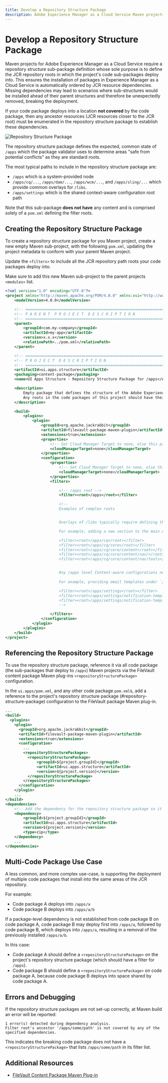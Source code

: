 ```yaml
---
title: Develop a Repository Structure Package   
description: Adobe Experience Manager as a Cloud Service Maven projects requires a Repository Structure Sub-package definition whose sole purpose is to define the JCR repository roots in which the project's Code sub-packages deploy into.
---
```

 
# Develop a Repository Structure Package

Maven projects for Adobe Experience Manager as a Cloud Service require a repository structure sub-package definition whose sole purpose is to define the JCR repository roots in which the project's code sub-packages deploy into. This ensures the installation of packages in Experience Manager as a Cloud Service is automatically ordered by JCR resource dependencies. Missing dependencies may lead to scenarios where sub-structures would be installed ahead of their parent structures and therefore be unexpectedly removed, breaking the deployment.

If your code package deploys into a location **not covered** by the code package, then any ancestor resources (JCR resources closer to the JCR root) must be enumerated in the repository structure package to establish these dependencies.

![Repository Structure Package](./assets/repository-structure-packages.png)

The repository structure package defines the expected, common state of `/apps` which the package validator uses to determine areas "safe from potential conflicts" as they are standard roots.

The most typical paths to include in the repository structure package are:

+ `/apps` which is a system-provided node
+ `/apps/cq/...`, `/apps/dam/...`, `/apps/wcm/...`, and `/apps/sling/...` which provide common overlays for `/libs`.
+ `/apps/settings` which is the shared context-aware configuration root path

Note that this sub-package **does not have** any content and is comprised solely of a `pom.xml` defining the filter roots.

## Creating the Repository Structure Package

To create a repository structure package for you Maven project, create a new empty Maven sub-project, with the following `pom.xml`, updating the project metadata to conform with your parent Maven project.

Update the `<filters>` to include all the JCR repository path roots your code packages deploy into.

Make sure to add this new Maven sub-project to the parent projects `<modules>` list.

```xml
<?xml version="1.0" encoding="UTF-8"?>
<project xmlns="http://maven.apache.org/POM/4.0.0" xmlns:xsi="http://www.w3.org/2001/XMLSchema-instance" xsi:schemaLocation="http://maven.apache.org/POM/4.0.0 http://maven.apache.org/maven-v4_0_0.xsd">
    <modelVersion>4.0.0</modelVersion>

    <!-- ====================================================================== -->
    <!-- P A R E N T  P R O J E C T  D E S C R I P T I O N                      -->
    <!-- ====================================================================== -->
    <parent>
        <groupId>com.my-company</groupId>
        <artifactId>my-app</artifactId>
        <version>x.x.x</version>
        <relativePath>../pom.xml</relativePath>
    </parent>

    <!-- ====================================================================== -->
    <!-- P R O J E C T  D E S C R I P T I O N                                   -->
    <!-- ====================================================================== -->
    <artifactId>ui.apps.structure</artifactId>
    <packaging>content-package</packaging>
    <name>UI Apps Structure - Repository Structure Package for /apps</name>

    <description>
        Empty package that defines the structure of the Adobe Experience Manager repository the code packages in this project deploy into.
        Any roots in the code packages of this project should have their parent enumerated in the filters list below.
    </description>

    <build>
        <plugins>
            <plugin>
                <groupId>org.apache.jackrabbit</groupId>
                <artifactId>filevault-package-maven-plugin</artifactId>
                <extensions>true</extensions>
                <properties>
                    <!-- Set Cloud Manager Target to none, else this package will be deployed and remove all defined filter roots -->
                    <cloudManagerTarget>none</cloudManagerTarget>
                </properties>
                <configuration>
                    <properties>
                        <!-- Set Cloud Manager Target to none, else this package will be deployed and remove all defined filter roots -->
                        <cloudManagerTarget>none</cloudManagerTarget>
                    </properties>
                    <filters>

                        <!-- /apps root -->
                        <filter><root>/apps</root></filter>

                        <!--
                        Examples of complex roots


                        Overlays of /libs typically require defining the overlayed structure, at each level here.

                        For example, adding a new section to the main AEM Tools navigation, necessitates the following rules:

                        <filter><root>/apps/cq</root></filter>
                        <filter><root>/apps/cq/core</root></filter>
                        <filter><root>/apps/cq/core/content</root></filter>
                        <filter><root>/apps/cq/core/content/nav/</root></filter>
                        <filter><root>/apps/cq/core/content/nav/tools</root></filter>


                        Any /apps level Context-aware configurations need to enumerated here. 
                        
                        For example, providing email templates under `/apps/settings/notification-templates/com.day.cq.replication` necessitates the following rules:

                        <filter><root>/apps/settings</root></filter>
                        <filter><root>/apps/settings/notification-templates</root></filter>
                        <filter><root>/apps/settings/notification-templates/com.day.cq.replication</root></filter>
                        -->

                    </filters>
                </configuration>
            </plugin>
        </plugins>
    </build>
</project>
 ```

## Referencing the Repository Structure Package

To use the repository structure package, reference it via all code package (the sub-packages that deploy to `/apps`) Maven projects via the FileVault content package Maven plug-ins `<repositoryStructurePackage>` configuration.

In the `ui.apps/pom.xml`, and any other code package `pom.xml`s, add a reference to the project's repository structure package (#repository-structure-package) configuration to the FileVault package Maven plug-in.

```xml
...
<build>
  <plugins>
    <plugin>
      <groupId>org.apache.jackrabbit</groupId>
      <artifactId>filevault-package-maven-plugin</artifactId>
      <extensions>true</extensions>
      <configuration>
        ...
        <repositoryStructurePackages>
          <repositoryStructurePackage>
              <groupId>${project.groupId}</groupId>
              <artifactId>ui.apps.structure</artifactId>
              <version>${project.version}</version>
          </repositoryStructurePackage>
        </repositoryStructurePackages>
      </configuration>
    </plugin>
    ...
</build>
<dependencies>
    <!-- Add the dependency for the repository structure package so it resolves -->
    <dependency>
        <groupId>${project.groupId}</groupId>
        <artifactId>ui.apps.structure</artifactId>
        <version>${project.version}</version>
        <type>zip</type>
    </dependency>
    ...
</dependencies>
```

## Multi-Code Package Use Case

A less common, and more complex use-case, is supporting the deployment of multiple code packages that install into the same areas of the JCR repository.

For example:

+ Code package A deploys into `/apps/a`
+ Code package B deploys into `/apps/a/b`

If a package-level dependency is not established from code package B on code package A, code package B may deploy first into `/apps/a`, followed by code package B, which deploys into `/apps/a`, resulting in a removal of the previously installed `/apps/a/b`.

In this case:

+ Code package A should define a `<repositoryStructurePackage>` on the project's repository structure package (which should have a filter for `/apps`).
+ Code package B should define a `<repositoryStructurePackage>` on code package A, because code package B deploys into space shared by code package A.

## Errors and Debugging

If the repository structure packages are not set-up correctly, at Maven build an error will be reported:

```
1 error(s) detected during dependency analysis.
Filter root's ancestor '/apps/some/path' is not covered by any of the specified dependencies.
```

This indicates the breaking code package does not have a `<repositoryStructurePackage>` that lists `/apps/some/path` in its filter list.

## Additional Resources

+ [FileVault Content Package Maven Plug-in](http://jackrabbit.apache.org/filevault-package-maven-plugin/)
